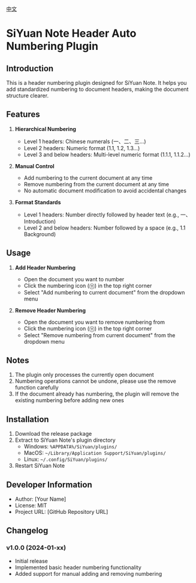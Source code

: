  [中文](README_zh_CN.md)

# SiYuan Note Header Auto Numbering Plugin

## Introduction

This is a header numbering plugin designed for SiYuan Note. It helps you add standardized numbering to document headers, making the document structure clearer.

## Features

1. **Hierarchical Numbering**
   - Level 1 headers: Chinese numerals (一、二、三...)
   - Level 2 headers: Numeric format (1.1, 1.2, 1.3...)
   - Level 3 and below headers: Multi-level numeric format (1.1.1, 1.1.2...)

2. **Manual Control**
   - Add numbering to the current document at any time
   - Remove numbering from the current document at any time
   - No automatic document modification to avoid accidental changes

3. **Format Standards**
   - Level 1 headers: Number directly followed by header text (e.g., 一、Introduction)
   - Level 2 and below headers: Number followed by a space (e.g., 1.1 Background)

## Usage

1. **Add Header Numbering**
   - Open the document you want to number
   - Click the numbering icon (⑪) in the top right corner
   - Select "Add numbering to current document" from the dropdown menu

2. **Remove Header Numbering**
   - Open the document you want to remove numbering from
   - Click the numbering icon (⑪) in the top right corner
   - Select "Remove numbering from current document" from the dropdown menu

## Notes

1. The plugin only processes the currently open document
2. Numbering operations cannot be undone, please use the remove function carefully
3. If the document already has numbering, the plugin will remove the existing numbering before adding new ones

## Installation

1. Download the release package
2. Extract to SiYuan Note's plugin directory
   - Windows: `%APPDATA%/SiYuan/plugins/`
   - MacOS: `~/Library/Application Support/SiYuan/plugins/`
   - Linux: `~/.config/SiYuan/plugins/`
3. Restart SiYuan Note

## Developer Information

- Author: [Your Name]
- License: MIT
- Project URL: [GitHub Repository URL]

## Changelog

### v1.0.0 (2024-01-xx)

- Initial release
- Implemented basic header numbering functionality
- Added support for manual adding and removing numbering